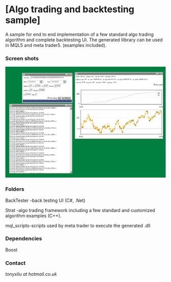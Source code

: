[Algo trading and backtesting sample]
===================
A sample for end to end implementation of a few standard algo trading algorithm and complete backtesting UI. 
The generated lilbrary can be used in MQL5 and meta trader5. (examples included).


### Screen shots

![screen shots](screen_shot.PNG)


### Folders

BackTester -back testing UI (C#, .Net)

Strat      -algo trading framework including a few standard and customized algorithm examples (C++).

mql_scripts-scripts used by meta trader to execute the generated .dll


### Dependencies

Boost
    
    
### Contact

*tonyxliu at hotmail.co.uk*
